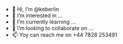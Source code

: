 - 👋 Hi, I’m @keberlin
- 👀 I’m interested in ...
- 🌱 I’m currently learning ...
- 💞️ I’m looking to collaborate on ...
- 📫 Yoy can reach me on +44 7828 253491

<!---
keberlin/keberlin is a ✨ special ✨ repository because its `README.md` (this file) appears on your GitHub profile.
You can click the Preview link to take a look at your changes.
--->
